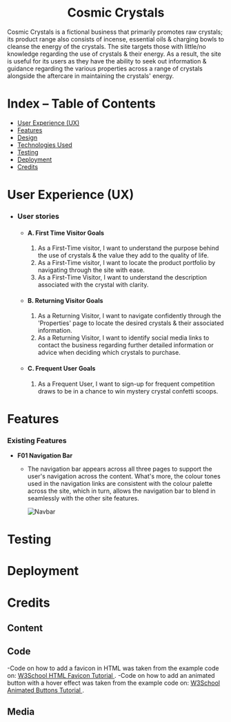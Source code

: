 <h1 align="center">Cosmic Crystals</h1>
<!-- Insert live project link here -->
Cosmic Crystals is a fictional business that primarily promotes raw crystals; its product range also consists of incense, essential oils & charging bowls to cleanse the energy of the crystals. The site targets those with little/no knowledge regarding the use of crystals & their energy. As a result, the site is useful for its users as they have the ability to seek out information & guidance regarding the various properties across a range of crystals alongside the aftercare in maintaining the crystals' energy.
<!-- Add Am I Responsive? image -->


# Index – Table of Contents
* [User Experience (UX)](#user-experience-ux) 
* [Features](#features)
* [Design](#design)
* [Technologies Used](#technologies-used)
* [Testing](#testing)
* [Deployment](#deployment)
* [Credits](#credits)

# User Experience (UX)
-   ### User stories

    -   #### A. First Time Visitor Goals

        1. As a First-Time visitor, I want to understand the purpose behind the use of crystals & the value they add to the quality of life.
        2. As a First-Time visitor, I want to locate the product portfolio by navigating through the site with ease. 
        3. As a First-Time Visitor, I want to understand the description associated with the crystal with clarity. 

    -   #### B. Returning Visitor Goals

        1. As a Returning Visitor, I want to navigate confidently through the 'Properties' page to locate the desired crystals & their associated information. 
        2. As a Returning Visitor, I want to identify social media links to contact the business regarding further detailed information or advice when deciding which crystals to purchase.

    -   #### C. Frequent User Goals
        1. As a Frequent User, I want to sign-up for frequent competition draws to be in a chance to win mystery crystal confetti scoops. 

# Features

### Existing Features

-   __F01 Navigation Bar__

    - The navigation bar appears across all three pages to support the user's navigation across the content. What's more, the colour tones used in the navigation links are consistent with the colour palette across the site, which in turn, allows the navigation bar to blend in seamlessly with the other site features. 

      ![Navbar](../cosmic-crystals/assets/images/nav-bar-image.png)






# Testing


# Deployment


# Credits
## Content

## Code
-Code on how to add a favicon in HTML was taken from the example code on: [W3School HTML Favicon Tutorial ](https://www.w3schools.com/html/html_favicon.asp#:~:text=To%20add%20a%20favicon%20to,is%20%22favicon.ico%22.).
-Code on how to add an animated button with a hover effect was taken from the example code on: [W3School Animated Buttons Tutorial ](https://www.w3schools.com/howto/tryit.asp?filename=tryhow_css_buttons_animate1).
## Media

